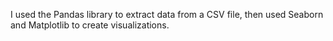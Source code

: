 I used the Pandas library to extract data from a CSV file, then used Seaborn and Matplotlib to create visualizations.
